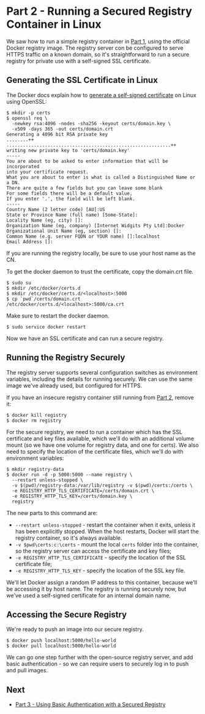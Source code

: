 # Part 2 - Running a Secured Registry Container in Linux

We saw how to run a simple registry container in [Part 1](part-1.md), using the official Docker registry image. The registry server con be configured to serve HTTPS traffic on a known domain, so it's straightforward to run a secure registry for private use with a self-signed SSL certificate.

## Generating the SSL Certificate in Linux

The Docker docs explain how to [generate a self-signed certificate](https://docs.docker.com/registry/insecure/#/using-self-signed-certificates) on Linux using OpenSSL:

```
$ mkdir -p certs 
$ openssl req \ 
  -newkey rsa:4096 -nodes -sha256 -keyout certs/domain.key \  
  -x509 -days 365 -out certs/domain.crt
Generating a 4096 bit RSA private key
........++
............................................................++
writing new private key to 'certs/domain.key'
-----
You are about to be asked to enter information that will be incorporated
into your certificate request.
What you are about to enter is what is called a Distinguished Name or a DN.
There are quite a few fields but you can leave some blank
For some fields there will be a default value,
If you enter '.', the field will be left blank.
-----
Country Name (2 letter code) [AU]:US
State or Province Name (full name) [Some-State]:
Locality Name (eg, city) []:
Organization Name (eg, company) [Internet Widgits Pty Ltd]:Docker
Organizational Unit Name (eg, section) []:
Common Name (e.g. server FQDN or YOUR name) []:localhost
Email Address []:
```
If you are running the registry locally, be sure to use your host name as the CN. 

To get the docker daemon to trust the certificate, copy the domain.crt file.
```
$ sudo su
$ mkdir /etc/docker/certs.d
$ mkdir /etc/docker/certs.d/<localhost>:5000 
$ cp `pwd`/certs/domain.crt /etc/docker/certs.d/<localhost>:5000/ca.crt
```
Make sure to restart the docker daemon.
```
$ sudo service docker restart
```
Now we have an SSL certificate and can run a secure registry.

## Running the Registry Securely

The registry server supports several configuration switches as environment variables, including the details for running securely. We can use the same image we've already used, but configured for HTTPS. 

If you have an insecure registry container still running from [Part 2](part-2.md), remove it:

```
$ docker kill registry
$ docker rm registry
```

For the secure registry, we need to run a container which has the SSL certificate and key files available, which we'll do with an additional volume mount (so we have one volume for registry data, and one for certs). We also need to specify the location of the certificate files, which we'll do with environment variables:

```
$ mkdir registry-data
$ docker run -d -p 5000:5000 --name registry \
  --restart unless-stopped \
  -v $(pwd)/registry-data:/var/lib/registry -v $(pwd)/certs:/certs \
  -e REGISTRY_HTTP_TLS_CERTIFICATE=/certs/domain.crt \
  -e REGISTRY_HTTP_TLS_KEY=/certs/domain.key \
  registry
```

The new parts to this command are:

- `--restart unless-stopped` - restart the container when it exits, unless it has been explicitly stopped. When the host restarts, Docker will start the registry container, so it's always available.
- `-v $pwd\certs:c:\certs` - mount the local `certs` folder into the container, so the registry server can access the certificate and key files;
- `-e REGISTRY_HTTP_TLS_CERTIFICATE` - specify the location of the SSL certificate file;
- `-e REGISTRY_HTTP_TLS_KEY` - specify the location of the SSL key file.

We'll let Docker assign a random IP address to this container, because we'll be accessing it by host name. The registry is running securely now, but we've used a self-signed certificate for an internal domain name.

## Accessing the Secure Registry

We're ready to push an image into our secure registry. 
```
$ docker push localhost:5000/hello-world
$ docker pull localhost:5000/hello-world
```
We can go one step further with the open-source registry server, and add basic authentication - so we can require users to securely log in to push and pull images.

## Next

- [Part 3 - Using Basic Authentication with a Secured Registry](part-3.md)